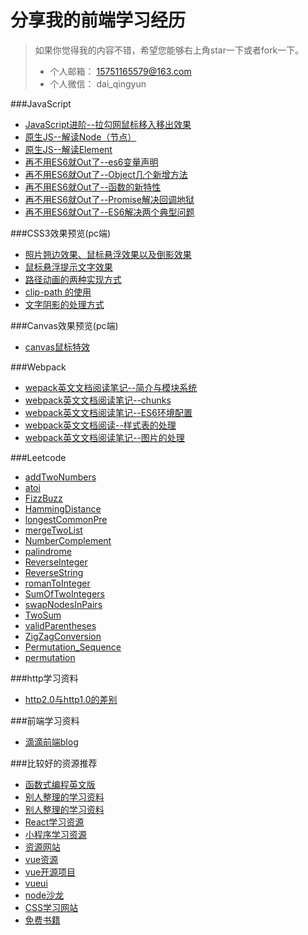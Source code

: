 分享我的前端学习经历
========================

> 如果你觉得我的内容不错，希望您能够右上角star一下或者fork一下。
> * 个人邮箱： 15751165579@163.com
> * 个人微信： dai_qingyun

###JavaScript
* [JavaScript进阶--拉勾网鼠标移入移出效果](http://www.jianshu.com/p/fe1f3492ff9f)
* [原生JS--解读Node（节点）](http://www.jianshu.com/p/a6f3172a42e2)
* [原生JS--解读Element](http://www.jianshu.com/p/65b3b856465e)
* [再不用ES6就Out了--es6变量声明](http://www.jianshu.com/p/77265d84cc2b)
* [再不用ES6就Out了--Object几个新增方法](http://www.jianshu.com/p/3ba8d103c4fb)
* [再不用ES6就Out了--函数的新特性](http://www.jianshu.com/p/94f557a944ff)
* [再不用ES6就Out了--Promise解决回调地狱](http://www.jianshu.com/p/d945ae3e6d75)
* [再不用ES6就Out了--ES6解决两个典型问题](http://www.jianshu.com/p/cdcd3be8bdea)

###CSS3效果预览(pc端)
* [照片翘边效果、鼠标悬浮效果以及倒影效果](http://15751165579.github.io/#/chapter)
* [鼠标悬浮提示文字效果](http://15751165579.github.io/#/chapter/20170213)
* [路径动画的两种实现方式](http://15751165579.github.io/#/chapter/20170214)
* [clip-path 的使用](http://15751165579.github.io/#/chapter/20170215)
* [文字阴影的处理方式](http://15751165579.github.io/#/chapter/20170216)


###Canvas效果预览(pc端)
* [canvas鼠标特效](http://15751165579.github.io/#/chapter/20170217)

###Webpack
* [wepack英文文档阅读笔记--简介与模块系统](/Webpack/wepack英文文档阅读笔记--简介与模块系统.md)
* [webpack英文文档阅读笔记--chunks](/Webpack/webpack英文文档阅读笔记--chunks.md)
* [webpack英文文档阅读笔记--ES6环境配置](/Webpack/webpack英文文档阅读笔记--ES6环境配置.md)
* [webpack英文文档阅读--样式表的处理](/Webpack/webpack英文文档阅读--样式表的处理.md)
* [webpack英文文档阅读笔记--图片的处理](/Webpack/webpack英文文档阅读笔记--图片的处理.md)

###Leetcode
* [addTwoNumbers](/Leetcode/addTwoNumbers.js)
* [atoi](/Leetcode/atoi.html)
* [FizzBuzz](/Leetcode/FizzBuzz.html)
* [HammingDistance](/Leetcode/HammingDistance.html)
* [longestCommonPre](Leetcode/longestCommonPre.html)
* [mergeTwoList](/Leetcode/mergeTwoList.html)
* [NumberComplement](/Leetcode/NumberComplement.html)
* [palindrome](/Leetcode/palindrome.html)
* [ReverseInteger](/Leetcode/ReverseInteger.html)
* [ReverseString](/Leetcode/ReverseString.html)
* [romanToInteger](/Leetcode/romanToInteger.html)
* [SumOfTwoIntegers](/Leetcode/SumOfTwoIntegers.html)
* [swapNodesInPairs](/Leetcode/swapNodesInPairs.html)
* [TwoSum](/Leetcode/TwoSum.js)
* [validParentheses](/Leetcode/validParentheses.html)
* [ZigZagConversion](/Leetcode/ZigZagConversion.js)
* [Permutation_Sequence](/Leetcode/Permutation_Sequence.js)
* [permutation](/Leetcode/permutation.js)


###http学习资料
* [http2.0与http1.0的差别](https://www.zhihu.com/question/34074946)

###前端学习资料
* [滴滴前端blog](https://github.com/DDFE/DDFE-blog)

###比较好的资源推荐
* [函数式编程英文版](https://github.com/MostlyAdequate/mostly-adequate-guide)
* [别人整理的学习资料](https://github.com/helloqingfeng/Awsome-Front-End-learning-resource)
* [别人整理的学习资料](https://github.com/dypsilon/frontend-dev-bookmarks)
* [React学习资源](https://github.com/tsrot/study-notes/blob/master/React%E5%AD%A6%E4%B9%A0%E8%B5%84%E6%BA%90%E6%B1%87%E6%80%BB.md?hmsr=toutiao.io&utm_medium=toutiao.io&utm_source=toutiao.io )
* [小程序学习资源](https://www.zhihu.com/question/50907897/answer/128494332)
* [资源网站](https://www.awesomes.cn)
* [vue资源](https://github.com/vuejs/awesome-vue)
* [vue开源项目](https://github.com/jackhutu/jackblog-vue)
* [vueui](https://github.com/ElemeFE/element)
* [node沙龙](http://nodejs.club/)
* [CSS学习网站](http://cssreference.io/box-model/)
* [免费书籍](https://speckyboy.com/free-web-design-ebooks/)

